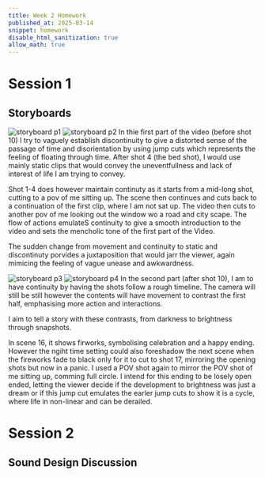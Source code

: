 ```yaml
---
title: Week 2 Homework
published_at: 2025-03-14
snippet: homework
disable_html_sanitization: true
allow_math: true
---
```


# Session 1
## Storyboards

![storyboard p1](storyboards_1.jpg)
![storyboard p2](storyboards_2.jpg)
In thie first part of the video (before shot 10) I try to vaguely establish discontinuity to give a distorted sense of the passage of time and disorientation by using jump cuts which represents the feeling of floating through time. After shot 4 (the bed shot), I would use mainly static clips that would convey the uneventfullness and lack of interest of life I am trying to convey.

Shot 1-4 does however maintain continuty as it starts from a mid-long shot, cutting to a pov of me sitting up. The scene then continues and cuts back to a continuation of the first clip, where I am not sat up. The video then cuts to another pov of me looking out the window wo a road and city scape. The flow of actions emulateS continuity to give a smooth introduction to the video and sets the mencholic tone of the first part of the Video. 

The sudden change from movement and continuity to static and discontinuty porvides a juxtaposition that would jarr the viewer, again mimicing the feeling of vague unease and awkwardness. 

![storyboard p3](storyboards_3.jpg)
![storyboard p4](storyboards_4.jpg)
In the second part (after shot 10), I am to have continuity by having the shots follow a rough timeline. The camera will still be still however the contents will have movement to contrast the first half, emphasising more action and interactions. 

I aim to tell a story with these contrasts, from darkness to brightness through snapshots. 


In scene 16, it shows firworks, symbolising celebration and a happy ending. However the ngiht time setting could also foreshadow the next scene when the fireworks fade to black only for it to cut to shot 17, mirroring the opening shots but now in a panic. I used a POV shot again to mirror the POV shot of me sitting up, comming full circle. I intend for this ending to be losely open ended, letting the viewer decide if the development to brightness was just a dream or if this jump cut emulates the earler jump cuts to show it is a cycle, where life in non-linear and can be derailed.


# Session 2
## Sound Design Discussion
